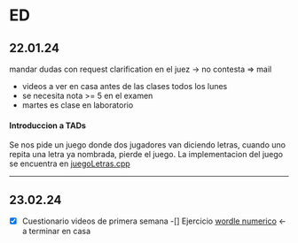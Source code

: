 # ED 

## 22.01.24

mandar dudas con request clarification en el juez -> no contesta => mail

- videos a ver en casa antes de las clases todos los lunes
- se necesita nota >= 5 en el examen
- martes es clase en laboratorio 

#### Introduccion a TADs

Se nos pide un juego donde dos jugadores van diciendo letras, cuando uno repita una letra ya nombrada, pierde el juego. La implementacion del juego se encuentra en [juegoLetras.cpp](/ED/juegoLetras.cpp)

---

## 23.02.24

-[x] Cuestionario videos de primera semana
-[] Ejercicio [wordle numerico](/ED/L01/L01.pdf) <- a terminar en casa




